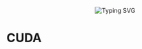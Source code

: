 <p align="center">
  <img src="https://readme-typing-svg.demolab.com?font=Lugrasimo&size=22&pause=3000&color=FF1737&background=000000E1&center=true&vCenter=true&random=false&width=442&lines=No+performce%2C+No+algorithms" alt="Typing SVG" />
</p>


# CUDA

